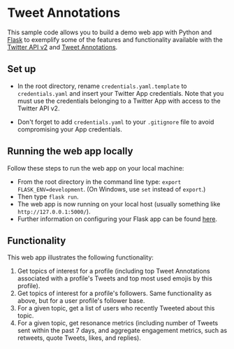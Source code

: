 # Tweet Annotations 

This sample code allows you to build a demo web app with Python and [Flask](https://flask.palletsprojects.com/en/1.1.x/) to exemplify some of the features and functionality available with the [Twitter API v2](https://developer.twitter.com/en/docs/twitter-api/early-access) and [Tweet Annotations](https://developer.twitter.com/en/docs/twitter-api/annotations). 

## Set up 

* In the root directory, rename `credentials.yaml.template` to `credentials.yaml` and insert your Twitter App credentials. Note that you must use the credentials belonging to a Twitter App with access to the Twitter API v2.

* Don't forget to add `credentials.yaml` to your `.gitignore` file to avoid compromising your App credentials.

## Running the web app locally

Follow these steps to run the web app on your local machine: 
* From the root directory in the command line type: `export FLASK_ENV=development`. (On Windows, use `set` instead of `export`.)
* Then type `flask run`. 
* The web app is now running on your local host (usually something like `http://127.0.0.1:5000/`).
* Further information on configuring your Flask app can be found [here](https://flask.palletsprojects.com/en/1.1.x/config/).

## Functionality

This web app illustrates the following functionality: 

1. Get topics of interest for a profile (including top Tweet Annotations associated with a profile's Tweets and top most used emojis by this profile). 
2. Get topics of interest for a profile's followers. Same functionality as above, but for a user profile's follower base. 
3. For a given topic, get a list of users who recently Tweeted about this topic.
4. For a given topic, get resonance metrics (including number of Tweets sent within the past 7 days, and aggregate engagement metrics, such as retweets, quote Tweets, likes, and replies).